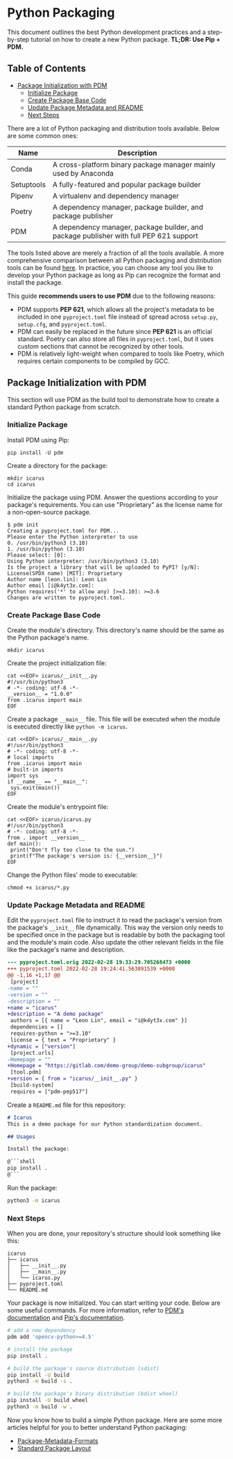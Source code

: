 # Python Packaging
This document outlines the best Python development practices and a step-by-step tutorial on how to create a new Python package. **TL;DR: Use Pip + PDM.**

## Table of Contents
- [Package Initialization with PDM](#PythonPackaging-PackageInitializationwi)
  - [Initialize Package](#PythonPackaging-InitializePackage)
  - [Create Package Base Code](#PythonPackaging-CreatePackageBaseCode)
  - [Update Package Metadata and README](#PythonPackaging-UpdatePackageMetadataan)
  - [Next Steps](#PythonPackaging-NextSteps)

There are a lot of Python packaging and distribution tools available. Below are some common ones:

| Name       | Description                                                                            |
|------------|----------------------------------------------------------------------------------------|
| Conda      | A cross-platform binary package manager mainly used by Anaconda                        |
| Setuptools | A fully-featured and popular package builder                                           |
| Pipenv     | A virtualenv and dependency manager                                                    |
| Poetry     | A dependency manager, package builder, and package publisher                           |
| PDM        | A dependency manager, package builder, and package publisher with full PEP 621 support |

The tools listed above are merely a fraction of all the tools available.
A more comprehensive comparison between all Python packaging and distribution tools can be found [here](https://chadsmith.dev/python-packaging/).
In practice, you can choose any tool you like to develop your Python package as long as Pip can recognize the format and install the package.

This guide **recommends users to use PDM** due to the following reasons:
- PDM supports **PEP 621**, which allows all the project's metadata to be included in one `pyproject.toml` file instead of spread across `setup.py`, `setup.cfg`, and `pyproject.toml`.
- PDM can easily be replaced in the future since **PEP 621** is an official standard. Poetry can also store all files in `pyproject.toml`, but it uses custom sections that cannot be recognized by other tools.
- PDM is relatively light-weight when compared to tools like Poetry, which requires certain components to be compiled by GCC.

## Package Initialization with PDM
This section will use PDM as the build tool to demonstrate how to create a standard Python package from scratch.

### Initialize Package
Install PDM using Pip:
```shell
pip install -U pdm
```

Create a directory for the package:
```shell
mkdir icarus
cd icarus
```

Initialize the package using PDM. Answer the questions according to your package's requirements.
You can use "Proprietary" as the license name for a non-open-source package.
```shell
$ pdm init
Creating a pyproject.toml for PDM...
Please enter the Python interpreter to use
0. /usr/bin/python3 (3.10)
1. /usr/bin/python (3.10)
Please select: [0]:
Using Python interpreter: /usr/bin/python3 (3.10)
Is the project a library that will be uploaded to PyPI? [y/N]:
License(SPDX name) [MIT]: Proprietary
Author name [leon.lin]: Leon Lin
Author email [i@k4yt3x.com]:
Python requires('*' to allow any) [>=3.10]: >=3.6
Changes are written to pyproject.toml.
```

### Create Package Base Code

Create the module's directory. This directory's name should be the same as the Python package's name.
```shell
mkdir icarus
```

Create the project initialization file:
```shell
cat <<EOF> icarus/__init__.py
#!/usr/bin/python3
# -*- coding: utf-8 -*-
__version__ = "1.0.0"
from .icarus import main
EOF
```

Create a package `__main__` file. This file will be executed when the module is executed directly like `python -m icarus`.
```shell
cat <<EOF> icarus/__main__.py
#!/usr/bin/python3
# -*- coding: utf-8 -*-
# local imports
from .icarus import main
# built-in imports
import sys
if __name__ == "__main__":
 sys.exit(main())
EOF
```

Create the module's entrypoint file:
```shell
cat <<EOF> icarus/icarus.py
#!/usr/bin/python3
# -*- coding: utf-8 -*-
from . import __version__
def main():
 print("Don't fly too close to the sun.")
 print(f"The package's version is: {__version__}")
EOF
```

Change the Python files' mode to executable:
```shell
chmod +x icarus/*.py
```

### Update Package Metadata and README

Edit the `pyproject.toml` file to instruct it to read the package's version from the package's `__init__` file dynamically.
This way the version only needs to be specified once in the package but is readable by both the packaging tool and the module's main code.
Also update the other relevant fields in the file like the package's name and description.
```diff
--- pyproject.toml.orig 2022-02-28 19:33:29.705268473 +0000
+++ pyproject.toml 2022-02-28 19:24:41.563891539 +0000
@@ -1,16 +1,17 @@
 [project]
-name = ""
-version = ""
-description = ""
+name = "icarus"
+description = "A demo package"
 authors = [{ name = "Leon Lin", email = "i@k4yt3x.com" }]
 dependencies = []
 requires-python = ">=3.10"
 license = { text = "Proprietary" }
+dynamic = ["version"]
 [project.urls]
-Homepage = ""
+Homepage = "https://gitlab.com/demo-group/demo-subgroup/icarus"
 [tool.pdm]
+version = { from = "icarus/__init__.py" }
 [build-system]
 requires = ["pdm-pep517"]
```

Create a `README.md` file for this repository:
```markdown
# Icarus
This is a demo package for our Python standardization document.

## Usages

Install the package:

@```shell
pip install .
@```
```

Run the package:
```bash
python3 -m icarus
```

### Next Steps
When you are done, your repository's structure should look something like this:
```
icarus
├── icarus
│   ├── __init__.py
│   ├── __main__.py
│   └── icarus.py
├── pyproject.toml
└── README.md
```

Your package is now initialized. You can start writing your code.
Below are some useful commands. For more information, refer to [PDM's documentation](https://pdm.fming.dev/) and [Pip's documentation](https://pip.pypa.io/en/stable/).
```bash
# add a new dependency
pdm add 'opencv-python>=4.5'

# install the package
pip install .

# build the package's source distribution (sdist)
pip install -U build
python3 -m build -s .

# build the package's binary distribution (bdist wheel)
pip install -U build wheel
python3 -m build -w .
```

Now you know how to build a simple Python package.
Here are some more articles helpful for you to better understand Python packaging:
- [Package-Metadata-Formats](Package-Metadata-Formats.md)
- [Standard Package Layout](Standard-Package-Layout.md)
